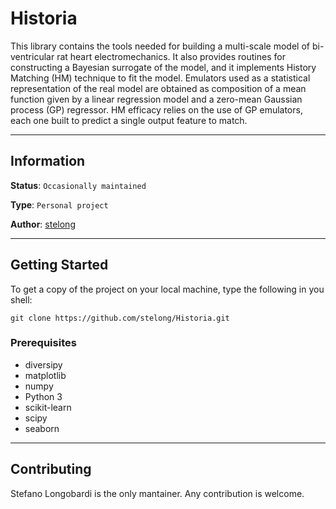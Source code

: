 # Historia

This library contains the tools needed for building a multi-scale model of bi-ventricular rat heart electromechanics. It also provides routines for constructing a Bayesian surrogate of the model, and it implements History Matching (HM) technique to fit the model. Emulators used as a statistical representation of the real model are obtained as composition of a mean function given by a linear regression model and a zero-mean Gaussian process (GP) regressor. HM efficacy relies on the use of GP emulators, each one built to predict a single output feature to match. 

---
## Information

**Status**: `Occasionally maintained`

**Type**: `Personal project`

**Author**: [stelong](https://github.com/stelong)

---
## Getting Started

To get a copy of the project on your local machine, type the following in you shell:

```
git clone https://github.com/stelong/Historia.git
```

### Prerequisites

- diversipy
- matplotlib
- numpy
- Python 3
- scikit-learn
- scipy
- seaborn

---

## Contributing

Stefano Longobardi is the only mantainer. Any contribution is welcome.
